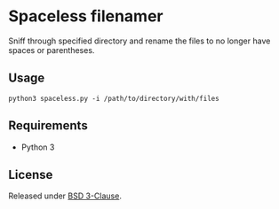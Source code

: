 # Spaceless filenamer

Sniff through specified directory and rename the files to no longer
have spaces or parentheses.

## Usage

    python3 spaceless.py -i /path/to/directory/with/files

## Requirements

- Python 3

## License

Released under [BSD 3-Clause](./LICENSE).
